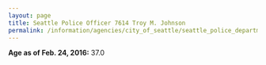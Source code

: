 ```yaml
---
layout: page
title: Seattle Police Officer 7614 Troy M. Johnson
permalink: /information/agencies/city_of_seattle/seattle_police_department/copbook/7614/
---
```


**Age as of Feb. 24, 2016:** 37.0
